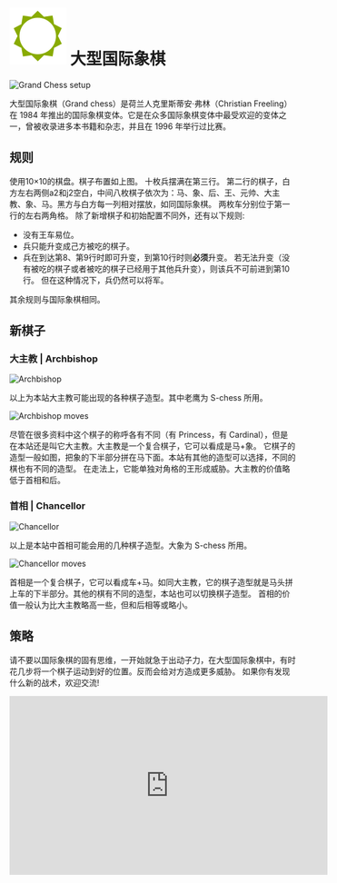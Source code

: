 # ![Grand](https://github.com/gbtami/pychess-variants/blob/master/static/icons/grand.svg) 大型国际象棋

![Grand Chess setup](https://github.com/gbtami/pychess-variants/blob/master/static/images/CVariantsGuide/Grand.png)

大型国际象棋（Grand chess）是荷兰人克里斯蒂安·弗林（Christian Freeling）在 1984 年推出的国际象棋变体。它是在众多国际象棋变体中最受欢迎的变体之一，曾被收录进多本书籍和杂志，并且在 1996 年举行过比赛。

## 规则

使用10×10的棋盘。棋子布置如上图。
十枚兵摆满在第三行。
第二行的棋子，白方左右两侧a2和j2空白，中间八枚棋子依次为：马、象、后、王、元帅、大主教、象、马。黑方与白方每一列相对摆放，如同国际象棋。
两枚车分别位于第一行的左右两角格。
除了新增棋子和初始配置不同外，还有以下规则:

* 没有王车易位。
* 兵只能升变成己方被吃的棋子。
* 兵在到达第8、第9行时即可升变，到第10行时则**必须**升变。
  若无法升变（没有被吃的棋子或者被吃的棋子已经用于其他兵升变），则该兵不可前进到第10行。 
  但在这种情况下，兵仍然可以将军。

其余规则与国际象棋相同。

## 新棋子

### 大主教 | Archbishop

![Archbishop](https://github.com/gbtami/pychess-variants/blob/master/static/images/CVariantsGuide/Princesses.png)

以上为本站大主教可能出现的各种棋子造型。其中老鹰为 S-chess 所用。

![Archbishop moves](https://github.com/gbtami/pychess-variants/blob/master/static/images/CVariantsGuide/Archbishop.png)

尽管在很多资料中这个棋子的称呼各有不同（有 Princess，有 Cardinal），但是在本站还是叫它大主教。大主教是一个复合棋子，它可以看成是马+象。
它棋子的造型一般如图，把象的下半部分拼在马下面。本站有其他的造型可以选择，不同的棋也有不同的造型。
在走法上，它能单独对角格的王形成威胁。大主教的价值略低于首相和后。

### 首相 | Chancellor

![Chancellor](https://github.com/gbtami/pychess-variants/blob/master/static/images/CVariantsGuide/Empresses.png)

以上是本站中首相可能会用的几种棋子造型。大象为 S-chess 所用。

![Chancellor moves](https://github.com/gbtami/pychess-variants/blob/master/static/images/CVariantsGuide/Chancellor.png)

首相是一个复合棋子，它可以看成车+马。如同大主教，它的棋子造型就是马头拼上车的下半部分。其他的棋有不同的造型，本站也可以切换棋子造型。
首相的价值一般认为比大主教略高一些，但和后相等或略小。

## 策略

请不要以国际象棋的固有思维，一开始就急于出动子力，在大型国际象棋中，有时花几步将一个棋子运动到好的位置。反而会给对方造成更多威胁。
如果你有发现什么新的战术，欢迎交流!

<iframe width="560" height="315" src="https://www.youtube.com/embed/CRrncO-w524" frameborder="0" allowfullscreen></iframe>